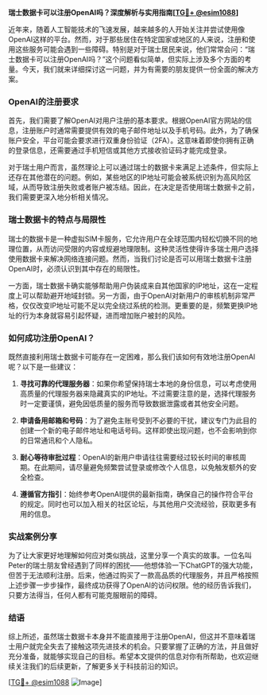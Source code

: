 **瑞士数据卡可以注册OpenAI吗？深度解析与实用指南[[TG💪+ @esim1088](https://t.me/s/esim1088)]**

近年来，随着人工智能技术的飞速发展，越来越多的人开始关注并尝试使用像OpenAI这样的平台。然而，对于那些居住在特定国家或地区的人来说，注册和使用这些服务可能会遇到一些障碍。特别是对于瑞士居民来说，他们常常会问：“瑞士数据卡可以注册OpenAI吗？”这个问题看似简单，但实际上涉及多个方面的考量。今天，我们就来详细探讨这一问题，并为有需要的朋友提供一份全面的解决方案。

### OpenAI的注册要求

首先，我们需要了解OpenAI对用户注册的基本要求。根据OpenAI官方网站的信息，注册账户时通常需要提供有效的电子邮件地址以及手机号码。此外，为了确保账户安全，平台可能会要求进行双重身份验证（2FA）。这意味着即使你拥有正确的登录信息，还需要通过手机短信或其他方式接收验证码才能完成登录。

对于瑞士用户而言，虽然理论上可以通过瑞士的数据卡来满足上述条件，但实际上还存在其他潜在的问题。例如，某些地区的IP地址可能会被系统识别为高风险区域，从而导致注册失败或者账户被冻结。因此，在决定是否使用瑞士数据卡之前，我们需要更深入地分析相关情况。

### 瑞士数据卡的特点与局限性

瑞士的数据卡是一种虚拟SIM卡服务，它允许用户在全球范围内轻松切换不同的地理位置，从而访问受限的内容或规避地理限制。这种灵活性使得许多瑞士用户选择使用数据卡来解决网络连接问题。然而，当我们讨论是否可以用瑞士数据卡注册OpenAI时，必须认识到其中存在的局限性。

一方面，瑞士数据卡确实能够帮助用户伪装成来自其他国家的IP地址，这在一定程度上可以帮助避开地域封锁。另一方面，由于OpenAI对新用户的审核机制非常严格，仅仅改变IP地址可能不足以完全绕过系统的检测。更重要的是，频繁更换IP地址的行为本身就容易引起怀疑，进而增加账户被封的风险。

### 如何成功注册OpenAI？

既然直接利用瑞士数据卡可能存在一定困难，那么我们该如何有效地注册OpenAI呢？以下是一些建议：

1. **寻找可靠的代理服务器**：如果你希望保持瑞士本地的身份信息，可以考虑使用高质量的代理服务器来隐藏真实的IP地址。不过需要注意的是，选择代理服务时一定要谨慎，避免因低质量的服务而导致数据泄露或者其他安全问题。
   
2. **申请备用邮箱和号码**：为了避免主账号受到不必要的干扰，建议专门为此目的创建一个新的电子邮件地址和电话号码。这样即使出现问题，也不会影响到你的日常通讯和个人隐私。

3. **耐心等待审批过程**：OpenAI的新用户申请往往需要经过较长时间的审核周期。在此期间，请尽量避免频繁尝试登录或修改个人信息，以免触发额外的安全检查。

4. **遵循官方指引**：始终参考OpenAI提供的最新指南，确保自己的操作符合平台的规定。同时也可以加入相关的社区论坛，与其他用户交流经验，获取更多有用的信息。

### 实战案例分享

为了让大家更好地理解如何应对类似挑战，这里分享一个真实的故事。一位名叫Peter的瑞士朋友曾经遇到了同样的困扰——他想体验一下ChatGPT的强大功能，但苦于无法顺利注册。后来，他通过购买了一款高品质的代理服务，并且严格按照上述步骤一步步操作，最终成功获得了OpenAI的访问权限。他的经历告诉我们，只要方法得当，任何人都有可能克服眼前的障碍。

### 结语

综上所述，虽然瑞士数据卡本身并不能直接用于注册OpenAI，但这并不意味着瑞士用户就完全失去了接触这项先进技术的机会。只要掌握了正确的方法，并且做好充分准备，就能够实现自己的目标。希望本文提供的信息对你有所帮助，也欢迎继续关注我们的后续更新，了解更多关于科技前沿的知识。

[[TG💪+ @esim1088](https://t.me/s/esim1088) ![Image](https://i.postimg.cc/4NQfJmqS/Snipaste-2025-05-13-00-14-12.png)]